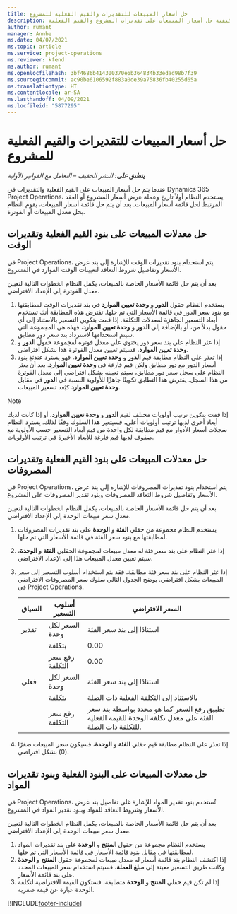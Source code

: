 ```yaml
---
title: حل أسعار المبيعات للتقديرات والقيم الفعلية للمشروع
description: يوفر هذا الموضوع معلومات حول كيفية حل أسعار المبيعات على تقديرات المشروع والقيم الفعلية.
author: rumant
manager: Annbe
ms.date: 04/07/2021
ms.topic: article
ms.service: project-operations
ms.reviewer: kfend
ms.author: rumant
ms.openlocfilehash: 3bf4686b414300370e6b364834b33edad98b7f39
ms.sourcegitcommit: ac90be6106592f883a0de39a75836fb40255d65a
ms.translationtype: HT
ms.contentlocale: ar-SA
ms.lasthandoff: 04/09/2021
ms.locfileid: "5877295"
---
```

# <a name="resolve-sales-prices-for-project-estimates-and-actuals"></a>حل أسعار المبيعات للتقديرات والقيم الفعلية للمشروع

_**ينطبق على:** النشر الخفيف – التعامل مع الفواتير الأولية_

عندما يتم حل أسعار المبيعات على القيم الفعلية والتقديرات في Dynamics 365 Project Operations، يستخدم النظام أولاً تاريخ وعملة عرض أسعار المشروع أو العقد المرتبط لحل قائمة أسعار المبيعات. بعد أن يتم حل قائمة أسعار المبيعات، يقوم النظام بحل معدل المبيعات أو الفوترة.

## <a name="resolve-sales-rates-on-actual-and-estimate-lines-for-time"></a>حل معدلات المبيعات على بنود القيم الفعلية وتقديرات الوقت

في Project Operations، يتم استخدام بنود تقديرات الوقت للإشارة إلى بند عرض الأسعار وتفاصيل شروط التعاقد لتعيينات الوقت الموارد في المشروع.

بعد أن يتم حل قائمة الأسعار الخاصة بالمبيعات، يكمل النظام الخطوات التالية لتعيين معدل الفوترة إلى الإعداد الافتراضي.

1. يستخدم النظام حقول **الدور** و **وحدة تعيين الموارد** في بند تقديرات الوقت لمطابقتها مع بنود سعر الدور في قائمة الأسعار التي تم حلها. تفترض هذه المطابقة أنك تستخدم أبعاد التسعير الجاهزة لمعدلات التكلفة. إذا قمت بتكوين التسعير بالاستناد إلى أي حقول بدلاً من، أو بالإضافة إلى **الدور** و **وحدة تعيين الموارد**، فهذه هي المجموعة التي سيتم استخدامها لاسترداد بند سعر دور مطابق.
2. إذا عثر النظام على بند سعر دور يحتوي على معدل فوترة لمجموعة حقول **الدور** و **وحدة تعيين الموارد**، فسيتم تعيين معدل الفوترة هذا بشكل افتراضي.
3. إذا تعذر على النظام مطابقة قيم **الدور** و **وحدة تعيين الموارد**، فهو يسترد عندئذٍ بنود أسعار الدور مع دور مطابق ولكن قيم فارغة في **وحدة تعيين الموارد**. بعد أن يعثر النظام على سجل سعر دور مطابق، سيتم تعيينه بشكل افتراضي إلى معدل الفوترة من هذا السجل. يفترض هذا التطابق تكوينًا جاهزًا للأولوية النسبة في **الدور** في مقابل **وحدة تعيين الموارد** كبُعد تسعير المبيعات.

> [!NOTE]
> إذا قمت بتكوين ترتيب أولويات مختلف لقيم **الدور** و **وحدة تعيين الموارد**، أو إذا كانت لديك أبعاد أخرى لديها ترتيب أولويات أعلى، فسيتغير هذا السلوك وفقًا لذلك. يسترد النظام سجلات أسعار الأدوار مع قيم مطابقة لكل واحدة من قيم أبعاد التسعير حسب الأولوية مع صفوف لديها قيم فارغة للأبعاد الأخيرة في ترتيب الأولويات.

## <a name="resolve-sales-rates-on-actual-and-estimate-lines-for-expense"></a>حل معدلات المبيعات على بنود القيم الفعلية وتقديرات المصروفات

في Project Operations، يتم استخدام بنود تقديرات المصروفات للإشارة إلى بند عرض الأسعار وتفاصيل شروط التعاقد للمصروفات وبنود تقدير المصروفات على المشروع.

بعد أن يتم حل قائمة الأسعار الخاصة بالمبيعات، يكمل النظام الخطوات التالية لتعيين معدل سعر مبيعات الوحدة إلى الإعداد الافتراضي.

1. يستخدم النظام مجموعة من حقلي **الفئة** و **الوحدة** على بند تقديرات المصروفات لمطابقتها مع بنود سعر الفئة في قائمة الأسعار التي تم حلها.
2. إذا عثر النظام على بند سعر فئة له معدل مبيعات لمجموعة الحقلين **الفئة** و **الوحدة**، سيتم تعيين معدل المبيعات هذا إلى الإعداد الافتراضي.
3. إذا عثر النظام على بند سعر فئة مطابقة، فقد يتم استخدام أسلوب التسعير إلى سعر المبيعات بشكل افتراضي. يوضح الجدول التالي سلوك سعر المصروفات الافتراضي في Project Operations.

    | السياق | أسلوب التسعير | السعر الافتراضي |
    | --- | --- | --- |
    | تقدير | السعر لكل وحدة | استنادًا إلى بند سعر الفئة |
    | &nbsp; | بتكلفة | 0.00 |
    | &nbsp; | رفع سعر التكلفة | 0.00 |
    | فعلي | السعر لكل وحدة | استنادًا إلى بند سعر الفئة |
    | &nbsp; | بتكلفة | بالاستناد إلى التكلفة الفعلية ذات الصلة |
    | &nbsp; | رفع سعر التكلفة | تطبيق رفع السعر كما هو محدد بواسطة بند سعر الفئة على معدل تكلفة الوحدة للقيمة الفعلية للتكلفة ذات الصلة. |

4. إذا تعذر على النظام مطابقة قيم حقلي **الفئة** و **الوحدة**، فسيكون سعر المبيعات صفرًا (0) بشكل افتراضي.

## <a name="resolving-sales-rates-on-actual-and-estimate-lines-for-material"></a>حل معدلات المبيعات على البنود الفعلية وبنود تقديرات المواد

في Project Operations، تُستخدم بنود تقدير المواد للإشارة غلى تفاصيل بند عرض الأسعار وشروط التعاقد للمواد وبنود تقدير المواد في المشروع.

بعد أن يتم حل قائمة الأسعار الخاصة بالمبيعات، يكمل النظام الخطوات التالية لتعيين معدل سعر مبيعات الوحدة إلى الإعداد الافتراضي.

1. يستخدم النظام مجموعة من حقول **المنتج** و **الوحدة** على بند تقديرات المواد لمطابقتها في مقابل بنود قائمة الأسعار في قائمة الأسعار التي تم حلها.
2. إذا اكتشف النظام بند قائمة أسعار له معدل مبيعات لمجموعة حقول **المنتج** و **الوحدة** وكانت طريق التسعير معينة إلى **مبلغ العملة**، فسيتم استخدام سعر المبيعات المحدد على بند قائمة الأسعار.
3. إذا لم تكن قيم حقلي **المنتج** و **الوحدة** متطابقة، فستكون القيمة الافتراضية لتكلفة الوحدة عبارة عن قيمة صفرية.

[!INCLUDE[footer-include](../../includes/footer-banner.md)]
